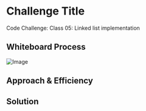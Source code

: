 # Challenge Title
Code Challenge: Class 05: Linked list implementation

## Whiteboard Process

![Image]()

## Approach & Efficiency



## Solution

